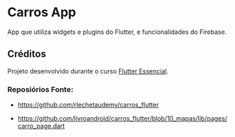 # Carros App
App que utiliza widgets e plugins do Flutter, e funcionalidades do Firebase.
## Créditos
Projeto desenvolvido durante o curso [Flutter Essencial](https://www.udemy.com/course/flutter-essencial/).

### Reposiórios Fonte: 

- <https://github.com/rlechetaudemy/carros_flutter>

- <https://github.com/livroandroid/carros_flutter/blob/10_mapas/lib/pages/carro_page.dart>
